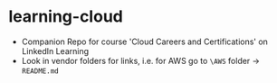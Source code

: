 # learning-cloud

- Companion Repo for course 'Cloud Careers and Certifications' on LinkedIn Learning
- Look in vendor folders for links, i.e. for AWS go to `\AWS` folder -> `README.md`
